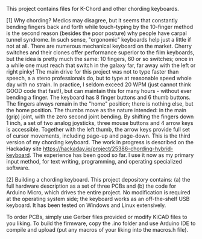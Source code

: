This project contains files for K-Chord and other chording keyboards.

[1] Why chording?
Medics may disagree, but it seems that constantly bending fingers back and forth while touch-typing by the 10-finger method is the second reason (besides the poor posture) why people have carpal tunnel syndrome. In such sense, "ergonomic" keyboards help just a little if not at all. There are numerous mechanical keyboard on the market. Cherry switches and their clones offer performance superior to the film keyboards, but the idea is pretty much the same: 10 fingers, 60 or so switches; once in a while one must reach that switch in the galaxy far, far away with the left or right pinky!
The main drive for this project was not to type faster than speech, a a steno professionals do, but to type at reasonable speed whole day with no strain. In practice, I seldom exceed 20 WPM (just cannot think GOOD code that fast!), but can maintain this for many hours - without ever bending a finger. The keyboard has 8 finger buttons and 6 thumb buttons. The fingers always remain in the "home" position; there is nothing else, but the home position. The thumbs move as the nature intended: in the main (grip) joint, with the zero second joint bending. By shifting the fingers down 1 inch, a set of two analog joysticks, three mouse buttons and 4 arrow keys is accessible. Together with the left thumb, the arrow keys provide full set of cursor movements, including page-up and page-down.
This is the third version of my chording keyboard. The work in progress is described on the Hackaday site https://hackaday.io/project/25386-chording-hybrid-keyboard. The experience has been good so far. I use it now as my primary input method, for text writing, programming, and operating specialized software.

[2] Building a chording keyboard.
This project depository contains:
(a) the full hardware description as a set of three PCBs and
(b) the code for Arduino Micro, which drives the entire project. No modification is required at the operating system side; the keyboard works as an off-the-shelf USB keyboard. It has been tested on Windows and Linux extensively.

To order PCBs, simply use Gerber files provided or modify KiCAD files to you liking. To build the firmware, copy the .ino folder and use Arduino IDE to compile and upload (put any macros of your liking into the macros.h file).
